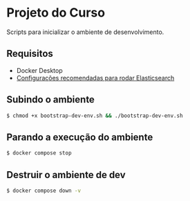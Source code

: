 # Projeto do Curso

Scripts para inicializar o ambiente de desenvolvimento.

## Requisitos
- Docker Desktop
- [Configurações recomendadas para rodar Elasticsearch](https://www.elastic.co/guide/en/elasticsearch/reference/current/setting-system-settings.html#sysconfig)

## Subindo o ambiente
```sh
$ chmod +x bootstrap-dev-env.sh && ./bootstrap-dev-env.sh
```
## Parando a execução do ambiente
```sh
$ docker compose stop
```
## Destruir o ambiente de dev
```sh
$ docker compose down -v
```